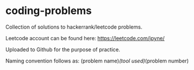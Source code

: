 # coding-problems
Collection of solutions to hackerrank/leetcode problems.

Leetcode account can be found here:
https://leetcode.com/jpyne/

Uploaded to Github for the purpose of practice.

Naming convention follows as: (problem name)_(tool used)_(problem number)
